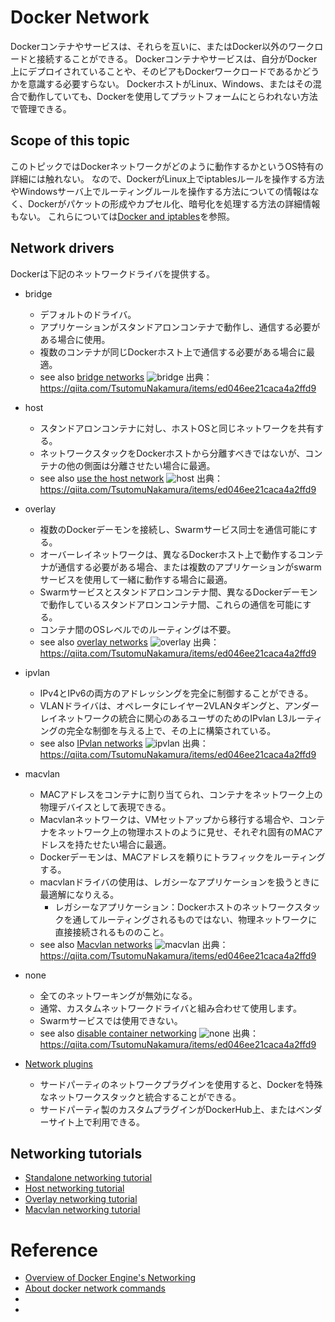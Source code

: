 # Docker Network
Dockerコンテナやサービスは、それらを互いに、またはDocker以外のワークロードと接続することができる。
Dockerコンテナやサービスは、自分がDocker上にデプロイされていることや、そのピアもDockerワークロードであるかどうかを意識する必要すらない。
DockerホストがLinux、Windows、またはその混合で動作していても、Dockerを使用してプラットフォームにとらわれない方法で管理できる。

## Scope of this topic
このトピックではDockerネットワークがどのように動作するかというOS特有の詳細には触れない。
なので、DockerがLinux上でiptablesルールを操作する方法やWindowsサーバ上でルーティングルールを操作する方法についての情報はなく、Dockerがパケットの形成やカプセル化、暗号化を処理する方法の詳細情報もない。
これらについては[Docker and iptables](https://docs.docker.com/network/iptables/)を参照。

## Network drivers
Dockerは下記のネットワークドライバを提供する。
- bridge
    - デフォルトのドライバ。
    - アプリケーションがスタンドアロンコンテナで動作し、通信する必要がある場合に使用。
    - 複数のコンテナが同じDockerホスト上で通信する必要がある場合に最適。
    - see also [bridge networks](https://docs.docker.com/network/bridge/)
![bridge]()
出典：https://qiita.com/TsutomuNakamura/items/ed046ee21caca4a2ffd9

- host
    - スタンドアロンコンテナに対し、ホストOSと同じネットワークを共有する。
    - ネットワークスタックをDockerホストから分離すべきではないが、コンテナの他の側面は分離させたい場合に最適。
    - see also [use the host network](https://docs.docker.com/network/host/)
![host](https://camo.qiitausercontent.com/5f7c9b73c3ae97b7d922a5e249217519a04b2d09/68747470733a2f2f71696974612d696d6167652d73746f72652e73332e616d617a6f6e6177732e636f6d2f302f37303135322f66376431346335642d393032332d663535642d336233362d3233643861316239386466372e706e67)
出典：https://qiita.com/TsutomuNakamura/items/ed046ee21caca4a2ffd9

- overlay
    - 複数のDockerデーモンを接続し、Swarmサービス同士を通信可能にする。
    - オーバーレイネットワークは、異なるDockerホスト上で動作するコンテナが通信する必要がある場合、または複数のアプリケーションがswarmサービスを使用して一緒に動作する場合に最適。
    - Swarmサービスとスタンドアロンコンテナ間、異なるDockerデーモンで動作しているスタンドアロンコンテナ間、これらの通信を可能にする。
    - コンテナ間のOSレベルでのルーティングは不要。
    - see also [overlay networks](https://docs.docker.com/network/overlay/)
![overlay]()
出典：https://qiita.com/TsutomuNakamura/items/ed046ee21caca4a2ffd9

- ipvlan
    - IPv4とIPv6の両方のアドレッシングを完全に制御することができる。
    - VLANドライバは、オペレータにレイヤー2VLANタギングと、アンダーレイネットワークの統合に関心のあるユーザのためのIPvlan L3ルーティングの完全な制御を与える上で、その上に構築されている。
    - see also [IPvlan networks](https://docs.docker.com/network/ipvlan/)
![ipvlan]()
出典：https://qiita.com/TsutomuNakamura/items/ed046ee21caca4a2ffd9

- macvlan
    - MACアドレスをコンテナに割り当てられ、コンテナをネットワーク上の物理デバイスとして表現できる。
    - Macvlanネットワークは、VMセットアップから移行する場合や、コンテナをネットワーク上の物理ホストのように見せ、それぞれ固有のMACアドレスを持たせたい場合に最適。
    - Dockerデーモンは、MACアドレスを頼りにトラフィックをルーティングする。
    - macvlanドライバの使用は、レガシーなアプリケーションを扱うときに最適解になりえる。
        - レガシーなアプリケーション：Dockerホストのネットワークスタックを通してルーティングされるものではない、物理ネットワークに直接接続されるもののこと。
    - see also [Macvlan networks](https://docs.docker.com/network/macvlan/)
![macvlan]()
出典：https://qiita.com/TsutomuNakamura/items/ed046ee21caca4a2ffd9

- none
    - 全てのネットワーキングが無効になる。
    - 通常、カスタムネットワークドライバと組み合わせて使用します。
    - Swarmサービスでは使用できない。
    - see also [disable container networking](https://docs.docker.com/network/none/)
![none](https://camo.qiitausercontent.com/401a7c14610c05e66e2ef2ec9b57e9a641a19421/68747470733a2f2f71696974612d696d6167652d73746f72652e73332e616d617a6f6e6177732e636f6d2f302f37303135322f30373833323631632d633334652d393139322d336464312d3465626237636235646666392e706e67)
出典：https://qiita.com/TsutomuNakamura/items/ed046ee21caca4a2ffd9

- [Network plugins](https://docs.docker.com/engine/extend/plugins_services/)
    - サードパーティのネットワークプラグインを使用すると、Dockerを特殊なネットワークスタックと統合することができる。
    - サードパーティ製のカスタムプラグインがDockerHub上、またはベンダーサイト上で利用できる。

## Networking tutorials
- [Standalone networking tutorial](https://docs.docker.com/network/network-tutorial-standalone/)
- [Host networking tutorial](https://docs.docker.com/network/network-tutorial-host/)
- [Overlay networking tutorial](https://docs.docker.com/network/network-tutorial-overlay/)
- [Macvlan networking tutorial](https://docs.docker.com/network/network-tutorial-macvlan/)

# Reference
- [Overview of Docker Engine's Networking](https://docs.docker.com/network/)
- [About docker network commands](https://docs.docker.com/engine/reference/commandline/network/)
- []()
- []()
